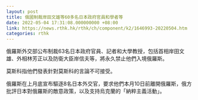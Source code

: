 ```yaml
---
layout: post
title: 俄國制裁岸田文雄等60多名日本政府官員和學者等
date: 2022-05-04 17:31:08.000000000 +08:00
link: https://news.rthk.hk/rthk/ch/component/k2/1646993-20220504.htm
categories: rthk
---
```


俄羅斯外交部公布制裁63名日本政府官員、記者和大學教授，包括首相岸田文雄、外相林芳正以及防衛大臣岸信夫等，將永久禁止他們入境俄羅斯。

莫斯科指他們發表針對莫斯科的言論不可接受。

俄羅斯在上月底宣布驅逐8名日本外交官，要求他們本月10日前離開俄羅斯，俄方批評日本對俄羅斯的敵意政策，以及支持烏克蘭的「納粹主義活動」。
